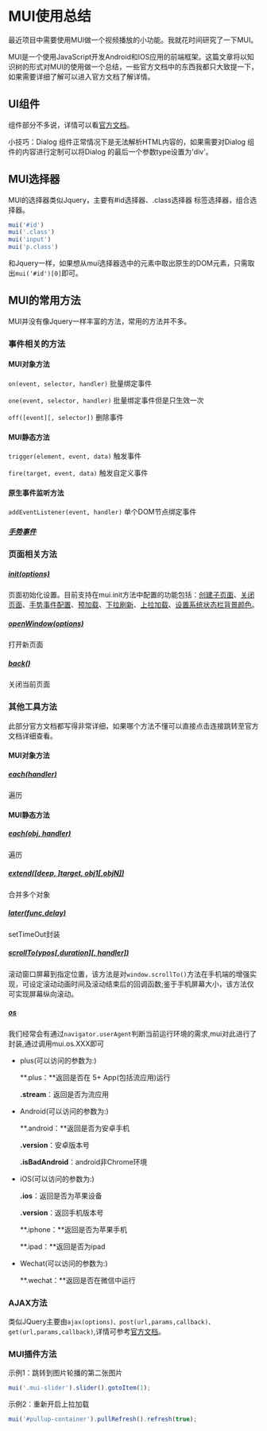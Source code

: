 # MUI使用总结

最近项目中需要使用MUI做一个视频播放的小功能。我就花时间研究了一下MUI。

MUI是一个使用JavaScript开发Android和IOS应用的前端框架。这篇文章将以知识树的形式对MUI的使用做一个总结，一些官方文档中的东西我都只大致提一下，如果需要详细了解可以进入官方文档了解详情。

## UI组件

组件部分不多说，详情可以看[官方文档](http://dev.dcloud.net.cn/mui/ui/)。

小技巧：Dialog 组件正常情况下是无法解析HTML内容的，如果需要对Dialog 组件的内容进行定制可以将Dialog 的最后一个参数type设置为'div'。

## MUI选择器

MUI的选择器类似Jquery，主要有#id选择器、.class选择器 标签选择器，组合选择器。

```javascript
mui('#id')
mui('.class')
mui('input')
mui('p.class')
```

和Jquery一样，如果想从mui选择器选中的元素中取出原生的DOM元素，只需取出`mui('#id')[0]`即可。

## MUI的常用方法

MUI并没有像Jquery一样丰富的方法，常用的方法并不多。

### 事件相关的方法

#### MUI对象方法

`on(event, selector, handler)` 批量绑定事件

`one(event, selector, handler)` 批量绑定事件但是只生效一次

`off([event][, selector])` 删除事件

#### MUI静态方法

`trigger(element, event, data)` 触发事件

`fire(target, event, data)` 触发自定义事件

#### 原生事件监听方法

`addEventListener(event, handler)` 单个DOM节点绑定事件

##### [手势事件](http://dev.dcloud.net.cn/mui/event/#gesture)

### 页面相关方法

##### [init(options)](http://dev.dcloud.net.cn/mui/util/#init)

页面初始化设置。目前支持在mui.init方法中配置的功能包括：[创建子页面](http://dev.dcloud.net.cn/mui/window/#subpage)、[关闭页面](http://dev.dcloud.net.cn/mui/window/#closewindow)、[手势事件配置](http://dev.dcloud.net.cn/mui/event/#gesture)、[预加载](http://dev.dcloud.net.cn/mui/window/#preload)、[下拉刷新](http://dev.dcloud.net.cn/mui/pulldown/#pullrefresh-down)、[上拉加载](http://dev.dcloud.net.cn/mui/pullup/#pullrefresh-up)、[设置系统状态栏背景颜色](http://dev.dcloud.net.cn/mui/util/#statusbar)。

##### [openWindow(options)](http://dev.dcloud.net.cn/mui/window/#openwindow)

打开新页面

##### [back()](http://dev.dcloud.net.cn/mui/window/#closewindow)

关闭当前页面

### 其他工具方法

此部分官方文档都写得非常详细，如果哪个方法不懂可以直接点击连接跳转至官方文档详细查看。

#### MUI对象方法

##### [each(handler)](http://dev.dcloud.net.cn/mui/util/#each)

遍历

#### MUI静态方法

##### [each(obj, handler)](http://dev.dcloud.net.cn/mui/util/#each)

遍历

##### [extend([deep, ]target, obj1[,objN])](http://dev.dcloud.net.cn/mui/util/#extend)

合并多个对象

##### [later(func,delay)](http://dev.dcloud.net.cn/mui/util/#later)

setTimeOut封装

##### [scrollTo(ypos[,duration][, handler])](http://dev.dcloud.net.cn/mui/util/#scrollTo)

滚动窗口屏幕到指定位置，该方法是对`window.scrollTo()`方法在手机端的增强实现，可设定滚动动画时间及滚动结束后的回调函数;鉴于手机屏幕大小，该方法仅可实现屏幕纵向滚动。

##### [os](http://dev.dcloud.net.cn/mui/util/#os)

我们经常会有通过`navigator.userAgent`判断当前运行环境的需求,mui对此进行了封装,通过调用mui.os.XXX即可

- plus(可以访问的参数为:)

  **.plus：**返回是否在 5+ App(包括流应用)运行

  **.stream**：返回是否为流应用

- Android(可以访问的参数为:)

  **.android：**返回是否为安卓手机

  **.version**：安卓版本号

  **.isBadAndroid**：android非Chrome环境

- iOS(可以访问的参数为:)

  **.ios**：返回是否为苹果设备

  **.version**：返回手机版本号

  **.iphone：**返回是否为苹果手机

  **.ipad：**返回是否为ipad

- Wechat(可以访问的参数为:)

  **.wechat：**返回是否在微信中运行

### AJAX方法

类似JQuery主要由`ajax(options)、post(url,params,callback)、get(url,params,callback)`,详情可参考[官方文档](http://dev.dcloud.net.cn/mui/ajax/#ajax)。

### MUI插件方法

示例1：跳转到图片轮播的第二张图片

```javascript
mui('.mui-slider').slider().gotoItem(1);
```

示例2：重新开启上拉加载

```javascript
mui('#pullup-container').pullRefresh().refresh(true);
```

